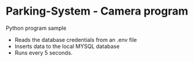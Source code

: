 # Parking-System - Camera program
Python program sample
- Reads the database credentials from an .env file
- Inserts data to the local MYSQL database
- Runs every 5 seconds.

